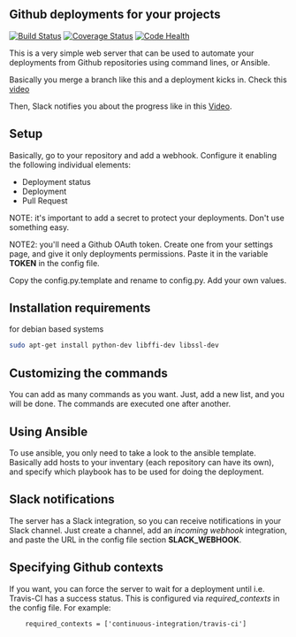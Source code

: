 ## Github deployments for your projects
[![Build
Status](https://travis-ci.org/Scifabric/deployments.svg)](https://travis-ci.org/Scifabric/deployments)
[![Coverage
Status](https://coveralls.io/repos/Scifabric/deployments/badge.svg)](https://coveralls.io/r/Scifabric/deployments)
[![Code Health](https://landscape.io/github/Scifabric/deployments/master/landscape.svg?style=flat)](https://landscape.io/github/Scifabric/deployments/master)


This is a very simple web server that can be used to automate your deployments
from Github repositories using command lines, or Ansible.

Basically you merge a branch like this and a deployment kicks in. Check this [video](http://i.imgur.com/A7AfTbE.gif)

Then, Slack notifies you about the progress like in this [Video](http://i.imgur.com/ldjRVtU.gifv).

## Setup

Basically, go to your repository and add a webhook.  Configure it enabling the
following individual elements:

 * Deployment status
 * Deployment
 * Pull Request

NOTE: it's important to add a secret to protect your deployments. Don't use
something easy.

NOTE2: you'll need a Github OAuth token. Create one from your settings page,
and give it only deployments permissions. Paste it in the variable **TOKEN** in
the config file.

Copy the config.py.template and rename to config.py. Add your own values.

## Installation requirements

for debian based systems

```bash
sudo apt-get install python-dev libffi-dev libssl-dev
```

## Customizing the commands

You can add as many commands as you want. Just, add a new list, and you will be
done. The commands are executed one after another.

## Using Ansible

To use ansible, you only need to take a look to the ansible template. Basically
add hosts to your inventary (each repository can have its own), and specify
which playbook has to be used for doing the deployment.

## Slack notifications

The server has a Slack integration, so you can receive notifications in your
Slack channel. Just create a channel, add an *incoming webhook* integration,
and paste the URL in the config file section **SLACK_WEBHOOK**.

## Specifying Github contexts

If you want, you can force the server to wait for a deployment until i.e.
Travis-CI has a success status. This is configured via *required_contexts*
in the config file. For example:

```
    required_contexts = ['continuous-integration/travis-ci']
```
